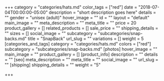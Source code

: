 +++
category = "categories/hats.md"
color_tags = ["red"]
date = "2018-07-04T00:00:00-05:00"
description = "short description goes here"
details = ""
gender = "unisex (adult)"
hover_image = ""
id = ""
layout = "default"
main_image = ""
meta_description = ""
meta_title = ""
price = 20
product_gallery = []
related_products = []
sale_price = ""
shipping_details = ""
sizes = []
social_image = ""
subcategory = "subcategories/snap-backs.md"
title = "SnapBack"
url_slug = ""
variations = []
weight = 5
[categories_and_tags]
category = "categories/hats.md"
colors = ["red"]
subcategory = "subcategories/snap-backs.md"
[photos]
hover_image = ""
main_image = ""
product_gallery = []
[product_info]
description = ""
details = ""
[seo]
meta_description = ""
meta_title = ""
social_image = ""
url_slug = ""
[shipping]
shipping_details = ""
weight = "5"

+++
